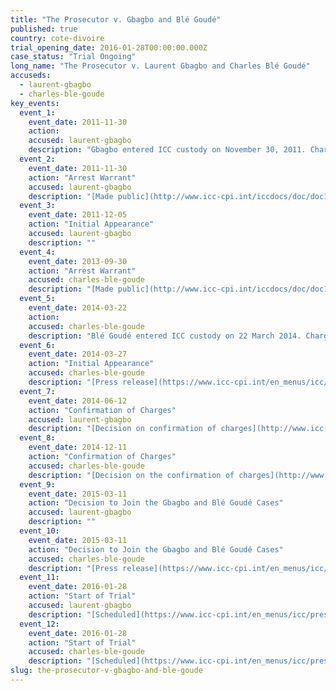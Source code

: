 ```yaml
---
title: "The Prosecutor v. Gbagbo and Blé Goudé"
published: true
country: cote-divoire
trial_opening_date: 2016-01-28T00:00:00.000Z
case_status: "Trial Ongoing"
long_name: "The Prosecutor v. Laurent Gbagbo and Charles Blé Goudé"
accuseds:
  - laurent-gbagbo
  - charles-ble-goude
key_events:
  event_1:
    event_date: 2011-11-30
    action:
    accused: laurent-gbagbo
    description: "Gbagbo entered ICC custody on November 30, 2011. Charges were confirmed against him on 12 June 12, 2014. His case was joined with Charles Blé Goudé on March 11, 2015. On October 28, 2015, Trial Chamber I of the International Criminal Court (ICC) rescheduled the trial’s opening statements, initially scheduled on November 10, 2015, to January 28, 2016."
  event_2:
    event_date: 2011-11-30
    action: "Arrest Warrant"
    accused: laurent-gbagbo
    description: "[Made public](http://www.icc-cpi.int/iccdocs/doc/doc1276751.pdf)"
  event_3:
    event_date: 2011-12-05
    action: "Initial Appearance"
    accused: laurent-gbagbo
    description: ""
  event_4:
    event_date: 2013-09-30
    action: "Arrest Warrant"
    accused: charles-ble-goude
    description: "[Made public](http://www.icc-cpi.int/iccdocs/doc/doc1292069.pdf)"
  event_5:
    event_date: 2014-03-22
    action:
    accused: charles-ble-goude
    description: "Blé Goudé entered ICC custody on 22 March 2014. Charges were confirmed against him on December 11, 2014. His case was joined with Laurent Gbagbo on March 11, 2015. On October 28, 2015, Trial Chamber I of the International Criminal Court (ICC) [rescheduled](https://www.icc-cpi.int/iccdocs/doc/doc2130650.pdf) the trial’s opening statements, initially scheduled on November 10, 2015, to January 28, 2016."
  event_6:
    event_date: 2014-03-27
    action: "Initial Appearance"
    accused: charles-ble-goude
    description: "[Press release](https://www.icc-cpi.int/en_menus/icc/press%20and%20media/press%20releases/Pages/ma155.aspx) of the Initial Appearance."
  event_7:
    event_date: 2014-06-12
    action: "Confirmation of Charges"
    accused: laurent-gbagbo
    description: "[Decision on confirmation of charges](http://www.icc-cpi.int/iccdocs/doc/doc1783399.pdf)"
  event_8:
    event_date: 2014-12-11
    action: "Confirmation of Charges"
    accused: charles-ble-goude
    description: "[Decision on the confirmation of charges](http://www.icc-cpi.int/iccdocs/doc/doc1783399.pdf) [Press release](https://www.icc-cpi.int/en_menus/icc/press%20and%20media/press%20releases/Pages/pr1076.aspx) of the hearing"
  event_9:
    event_date: 2015-03-11
    action: "Decision to Join the Gbagbo and Blé Goudé Cases"
    accused: laurent-gbagbo
    description: ""
  event_10:
    event_date: 2015-03-11
    action: "Decision to Join the Gbagbo and Blé Goudé Cases"
    accused: charles-ble-goude
    description: "[Press release](https://www.icc-cpi.int/en_menus/icc/press%20and%20media/press%20releases/Pages/pr1097.aspx) of the decision"
  event_11:
    event_date: 2016-01-28
    action: "Start of Trial"
    accused: laurent-gbagbo
    description: "[Scheduled](https://www.icc-cpi.int/en_menus/icc/press%20and%20media/press%20releases/Pages/pr1163.aspx) on 28 January 2016 [Press release](https://www.icc-cpi.int/en_menus/icc/press%20and%20media/press%20releases/Pages/pr1184.aspx) of the court proceeding."
  event_12:
    event_date: 2016-01-28
    action: "Start of Trial"
    accused: charles-ble-goude
    description: "[Scheduled](https://www.icc-cpi.int/en_menus/icc/press%20and%20media/press%20releases/Pages/pr1163.aspx) on 28 January 2016 [Press release](https://www.icc-cpi.int/en_menus/icc/press%20and%20media/press%20releases/Pages/pr1184.aspx) of the first hearing"
slug: the-prosecutor-v-gbagbo-and-ble-goude
---
```

